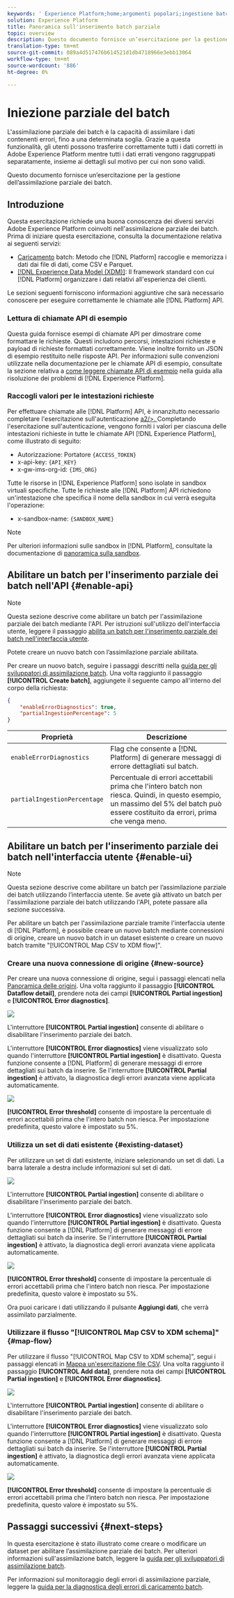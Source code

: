 ```yaml
---
keywords: ' Experience Platform;home;argomenti popolari;ingestione batch;ingestione parziale;assimilazione parziale;errore di recupero;errore di recupero;errore di recupero;inserimento batch parziale;assimilazione parziale;parziale;inserimento;inserimento;'
solution: Experience Platform
title: Panoramica sull'inserimento batch parziale
topic: overview
description: Questo documento fornisce un’esercitazione per la gestione dell’assimilazione parziale dei batch.
translation-type: tm+mt
source-git-commit: 089a4d517476b614521d1db4718966e3ebb13064
workflow-type: tm+mt
source-wordcount: '886'
ht-degree: 0%

---
```



# Iniezione parziale del batch

L&#39;assimilazione parziale dei batch è la capacità di assimilare i dati contenenti errori, fino a una determinata soglia. Grazie a questa funzionalità, gli utenti possono trasferire correttamente tutti i dati corretti in Adobe Experience Platform mentre tutti i dati errati vengono raggruppati separatamente, insieme ai dettagli sul motivo per cui non sono validi.

Questo documento fornisce un’esercitazione per la gestione dell’assimilazione parziale dei batch.

## Introduzione

Questa esercitazione richiede una buona conoscenza dei diversi servizi Adobe Experience Platform coinvolti nell&#39;assimilazione parziale dei batch. Prima di iniziare questa esercitazione, consulta la documentazione relativa ai seguenti servizi:

- [Caricamento](./overview.md) batch: Metodo che  [!DNL Platform] raccoglie e memorizza i dati dai file di dati, come CSV e Parquet.
- [[!DNL Experience Data Model (XDM)]](../../xdm/home.md): Il framework standard con cui  [!DNL Platform] organizzare i dati relativi all&#39;esperienza dei clienti.

Le sezioni seguenti forniscono informazioni aggiuntive che sarà necessario conoscere per eseguire correttamente le chiamate alle [!DNL Platform] API.

### Lettura di chiamate API di esempio

Questa guida fornisce esempi di chiamate API per dimostrare come formattare le richieste. Questi includono percorsi, intestazioni richieste e payload di richieste formattati correttamente. Viene inoltre fornito un JSON di esempio restituito nelle risposte API. Per informazioni sulle convenzioni utilizzate nella documentazione per le chiamate API di esempio, consultate la sezione relativa a [come leggere chiamate API di esempio](../../landing/troubleshooting.md#how-do-i-format-an-api-request) nella guida alla risoluzione dei problemi di [!DNL Experience Platform].

### Raccogli valori per le intestazioni richieste

Per effettuare chiamate alle [!DNL Platform] API, è innanzitutto necessario completare l&#39;esercitazione sull&#39;autenticazione [a2/>. ](https://www.adobe.com/go/platform-api-authentication-en) Completando l&#39;esercitazione sull&#39;autenticazione, vengono forniti i valori per ciascuna delle intestazioni richieste in tutte le chiamate API [!DNL Experience Platform], come illustrato di seguito:

- Autorizzazione: Portatore `{ACCESS_TOKEN}`
- x-api-key: `{API_KEY}`
- x-gw-ims-org-id: `{IMS_ORG}`

Tutte le risorse in [!DNL Experience Platform] sono isolate in sandbox virtuali specifiche. Tutte le richieste alle [!DNL Platform] API richiedono un&#39;intestazione che specifica il nome della sandbox in cui verrà eseguita l&#39;operazione:

- x-sandbox-name: `{SANDBOX_NAME}`

>[!NOTE]
>
>Per ulteriori informazioni sulle sandbox in [!DNL Platform], consultate la documentazione di [panoramica sulla sandbox](../../sandboxes/home.md).

## Abilitare un batch per l&#39;inserimento parziale dei batch nell&#39;API {#enable-api}

>[!NOTE]
>
>Questa sezione descrive come abilitare un batch per l&#39;assimilazione parziale dei batch mediante l&#39;API. Per istruzioni sull&#39;utilizzo dell&#39;interfaccia utente, leggere il passaggio [abilita un batch per l&#39;inserimento parziale dei batch nell&#39;interfaccia utente](#enable-ui).

Potete creare un nuovo batch con l’assimilazione parziale abilitata.

Per creare un nuovo batch, seguire i passaggi descritti nella [guida per gli sviluppatori di assimilazione batch](./api-overview.md). Una volta raggiunto il passaggio **[!UICONTROL Create batch]**, aggiungete il seguente campo all&#39;interno del corpo della richiesta:

```json
{
    "enableErrorDiagnostics": true,
    "partialIngestionPercentage": 5
}
```

| Proprietà | Descrizione |
| -------- | ----------- |
| `enableErrorDiagnostics` | Flag che consente a [!DNL Platform] di generare messaggi di errore dettagliati sul batch. |
| `partialIngestionPercentage` | Percentuale di errori accettabili prima che l&#39;intero batch non riesca. Quindi, in questo esempio, un massimo del 5% del batch può essere costituito da errori, prima che venga meno. |


## Abilitare un batch per l&#39;inserimento parziale dei batch nell&#39;interfaccia utente {#enable-ui}

>[!NOTE]
>
>Questa sezione descrive come abilitare un batch per l’assimilazione parziale dei batch utilizzando l’interfaccia utente. Se avete già attivato un batch per l&#39;assimilazione parziale dei batch utilizzando l&#39;API, potete passare alla sezione successiva.

Per abilitare un batch per l&#39;assimilazione parziale tramite l&#39;interfaccia utente di [!DNL Platform], è possibile creare un nuovo batch mediante connessioni di origine, creare un nuovo batch in un dataset esistente o creare un nuovo batch tramite &quot;[!UICONTROL Map CSV to XDM flow]&quot;.

### Creare una nuova connessione di origine {#new-source}

Per creare una nuova connessione di origine, segui i passaggi elencati nella [Panoramica delle origini](../../sources/home.md). Una volta raggiunto il passaggio **[!UICONTROL Dataflow detail]**, prendere nota dei campi **[!UICONTROL Partial ingestion]** e **[!UICONTROL Error diagnostics]**.

![](../images/batch-ingestion/partial-ingestion/configure-batch.png)

L&#39;interruttore **[!UICONTROL Partial ingestion]** consente di abilitare o disabilitare l&#39;inserimento parziale dei batch.

L&#39;interruttore **[!UICONTROL Error diagnostics]** viene visualizzato solo quando l&#39;interruttore **[!UICONTROL Partial ingestion]** è disattivato. Questa funzione consente a [!DNL Platform] di generare messaggi di errore dettagliati sui batch da inserire. Se l&#39;interruttore **[!UICONTROL Partial ingestion]** è attivato, la diagnostica degli errori avanzata viene applicata automaticamente.

![](../images/batch-ingestion/partial-ingestion/configure-batch-partial-ingestion-focus.png)

**[!UICONTROL Error threshold]** consente di impostare la percentuale di errori accettabili prima che l&#39;intero batch non riesca. Per impostazione predefinita, questo valore è impostato su 5%.

### Utilizza un set di dati esistente {#existing-dataset}

Per utilizzare un set di dati esistente, iniziare selezionando un set di dati. La barra laterale a destra include informazioni sul set di dati.

![](../images/batch-ingestion/partial-ingestion/monitor-dataset.png)

L&#39;interruttore **[!UICONTROL Partial ingestion]** consente di abilitare o disabilitare l&#39;inserimento parziale dei batch.

L&#39;interruttore **[!UICONTROL Error diagnostics]** viene visualizzato solo quando l&#39;interruttore **[!UICONTROL Partial ingestion]** è disattivato. Questa funzione consente a [!DNL Platform] di generare messaggi di errore dettagliati sui batch da inserire. Se l&#39;interruttore **[!UICONTROL Partial ingestion]** è attivato, la diagnostica degli errori avanzata viene applicata automaticamente.

![](../images/batch-ingestion/partial-ingestion/monitor-dataset-partial-ingestion-focus.png)

**[!UICONTROL Error threshold]** consente di impostare la percentuale di errori accettabili prima che l&#39;intero batch non riesca. Per impostazione predefinita, questo valore è impostato su 5%.

Ora puoi caricare i dati utilizzando il pulsante **Aggiungi dati**, che verrà assimilato parzialmente.

### Utilizzare il flusso &quot;[!UICONTROL Map CSV to XDM schema]&quot; {#map-flow}

Per utilizzare il flusso &quot;[!UICONTROL Map CSV to XDM schema]&quot;, segui i passaggi elencati in [Mappa un&#39;esercitazione file CSV](../tutorials/map-a-csv-file.md). Una volta raggiunto il passaggio **[!UICONTROL Add data]**, prendere nota dei campi **[!UICONTROL Partial ingestion]** e **[!UICONTROL Error diagnostics]**.

![](../images/batch-ingestion/partial-ingestion/xdm-csv-workflow.png)

L&#39;interruttore **[!UICONTROL Partial ingestion]** consente di abilitare o disabilitare l&#39;inserimento parziale dei batch.

L&#39;interruttore **[!UICONTROL Error diagnostics]** viene visualizzato solo quando l&#39;interruttore **[!UICONTROL Partial ingestion]** è disattivato. Questa funzione consente a [!DNL Platform] di generare messaggi di errore dettagliati sui batch da inserire. Se l&#39;interruttore **[!UICONTROL Partial ingestion]** è attivato, la diagnostica degli errori avanzata viene applicata automaticamente.

![](../images/batch-ingestion/partial-ingestion/xdm-csv-workflow-partial-ingestion-focus.png)

**[!UICONTROL Error threshold]** consente di impostare la percentuale di errori accettabili prima che l’intero batch non riesca. Per impostazione predefinita, questo valore è impostato su 5%.

## Passaggi successivi {#next-steps}

In questa esercitazione è stato illustrato come creare o modificare un dataset per abilitare l’assimilazione parziale dei batch. Per ulteriori informazioni sull&#39;assimilazione batch, leggere la [guida per gli sviluppatori di assimilazione batch](./api-overview.md).

Per informazioni sul monitoraggio degli errori di assimilazione parziale, leggere la [guida per la diagnostica degli errori di caricamento batch](../quality/error-diagnostics.md).
